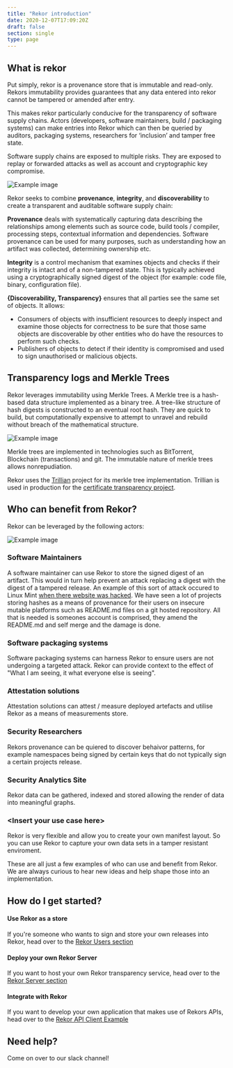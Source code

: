 ```yaml
---
title: "Rekor introduction"
date: 2020-12-07T17:09:20Z
draft: false
section: single
type: page
---
```


## What is rekor

Put simply, rekor is a provenance store that is immutable and read-only. Rekors immutability provides guarantees that any data entered into rekor cannot be tampered or amended after entry.

This makes rekor particularly conducive for the transparency of software supply chains. Actors (developers, software maintainers, build / packaging systems) can make entries into Rekor which can then be queried by auditors, packaging systems, researchers for ‘inclusion’ and tamper free state.

Software supply chains are exposed to multiple risks. They are exposed to replay or forwarded attacks as well as account and cryptographic key compromise.

![Example image](/images/ssc.png)

Rekor seeks to combine **provenance**, **integrity**, and **discoverability** to create a transparent and auditable software supply chain:

**Provenance** deals with systematically capturing data describing the relationships among elements such as source code, build tools / compiler, processing steps, contextual information and dependencies. Software provenance can be used for many purposes, such as understanding how an artifact was collected, determining ownership etc.

**Integrity** is a control mechanism that examines objects and checks if their integrity is intact and of a non-tampered state. This is typically achieved using a cryptographically signed digest of the object (for example: code file, binary, configuration file).

**{Discoverability, Transparency}** ensures that all parties see the same set of objects. It allows:
* Consumers of objects with insufficient resources to deeply inspect and examine those objects for correctness to be sure that those same objects are discoverable by other entities who do have the resources to perform such checks.
* Publishers of objects to detect if their identity is compromised and used to sign unauthorised or malicious objects.

## Transparency logs and Merkle Trees

Rekor leverages immutability using Merkle Trees. A Merkle tree is a hash-based data structure implemented as a binary tree. A tree-like structure of hash digests is constructed to an eventual root hash. They are quick to build, but computationally expensive to attempt to unravel and rebuild without breach of the mathematical structure.

![Example image](/images/merkle.png)

Merkle trees are implemented in technologies such as BitTorrent, Blockchain (transactions) and git. The immutable nature of merkle trees allows nonrepudiation.

Rekor uses the [Trillian](https://opensource.google/projects/trillian) project for its merkle tree implementation. Trillian is used in production for the [certificate transparency project](https://www.certificate-transparency.org/).


## Who can benefit from Rekor?

Rekor can be leveraged by the following actors:

![Example image](/images/arch.png)

### Software Maintainers
A software maintainer can use Rekor to store the signed digest of an artifact. This would in turn help prevent an attack replacing a digest with the digest of a tampered release. An example of this sort of attack occured to Linux Mint [when there website was hacked](https://blog.linuxmint.com/?p=2994). We have seen a lot of projects storing hashes as a means of provenance for their users on insecure mutable platforms such as README.md files on a git hosted repository. All that is needed is someones account is comprised, they amend the README.md and self merge and the damage is done.

### Software packaging systems
Software packaging systems can harness Rekor to ensure users are not undergoing a targeted attack. Rekor can provide context to the effect of "What I am seeing, it what everyone else is seeing".

### Attestation solutions
Attestation solutions can attest / measure deployed artefacts and utilise Rekor as a means of measurements store.

###  Security Researchers
Rekors provenance can be quiered to discover behaivor patterns, for example namespaces being signed by certain keys that do not typically sign a certain projects release.

### Security Analytics Site

Rekor data can be gathered, indexed and stored allowing the render of data into meaningful graphs.

### \<Insert your use case here\>

Rekor is very flexible and allow you to create your own manifest layout. So you can use Rekor to capture your own data sets in a tamper resistant enviroment.

These are all just a few examples of who can use and benefit from Rekor. We are always curious to hear new ideas and help shape those into an implementation.

## How do I get started?

#### Use Rekor as a store

If you're someone who wants to sign and store your own releases into Rekor, head over to the [Rekor Users section](http://localhost:1313/get_started/client/)

#### Deploy your own Rekor Server

If you want to host your own Rekor transparency service, head over to the [Rekor Server section](http://localhost:1313/get_started/server/)

#### Integrate with Rekor

If you want to develop your own application that makes use of Rekors APIs, head over to the [Rekor API Client Example](http://localhost:1313/get_started/api_client/)

## Need help?

Come on over to our slack channel!